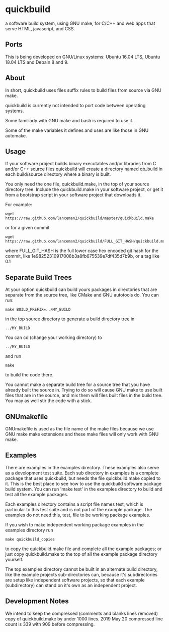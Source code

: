 # quickbuild

a software build system, using GNU make, for C/C++ and web apps
that serve HTML, javascript, and CSS.

## Ports

This is being developed on GNU/Linux systems: Ubuntu 16.04 LTS, Ubuntu
18.04 LTS and Debain 8 and 9.

## About

In short, quickbuild uses files suffix rules to build files from source
via GNU make.

quickbuild is currently not intended to port code between operating
systems.

Some familiarly with GNU make and bash is required to use it.

Some of the make variables it defines and uses are like those in GNU automake.

## Usage

If your software project builds binary executables and/or libraries from C
and/or C++ source files quickbuild will create a directory named qb_build
in each build/source directory where a binary is built.

You only need the one file, quickbuild.make, in the top of your source
directory tree.  Include the quickbuild.make in your software project, or
get it from a bootstrap script in your software project that downloads
it.

For example:
```
wget https://raw.github.com/lanceman2/quickbuild/master/quickbuild.make
```

or for a given commit
```
wget https://raw.github.com/lanceman2/quickbuild/FULL_GIT_HASH/quickbuild.make
```
where FULL_GIT_HASH is the full lower case hex encoded git hash for the
commit, like 1e98252310917008b3a8fb675539e7df435d7b9b, or a tag like 0.1


## Separate Build Trees

At your option quickbuild can build yours packages in directories that are
separate from the source tree, like CMake and GNU autotools do.  You can
run:

```
make BUILD_PREFIX=../MY_BUILD
```
in the top source directory to generate a build directory tree in
```
../MY_BUILD
```
You can cd (change your working directory) to
```
../MY_BUILD
```
and run
```
make
```
to build the code there.

You cannot make a separate build tree for a source tree that you have
already built the source in.  Trying to do so will cause GNU make to
use built files that are in the source, and mix them will files built
files in the build tree.  You may as well stir the code with a stick.


## GNUmakefile

GNUmakefile is used as the file name of the make files because we use GNU
make make extensions and these make files will only work with GNU make.


## Examples

There are examples in the examples directory.  These examples also serve
as a development test suite.  Each sub directory in examples is a complete
package that uses quickbuild, but needs the file quickbuild.make copied to
it.  This is the best place to see how to use the quickbuild software
package build system.  You can run 'make test' in the examples directory
to build and test all the example packages.

Each examples directory contains a script file names test, which is
particular to this test suite and is not part of the example package.
The examples do not need this, test, file to be working package examples.

If you wish to make independent working package examples in the examples
directory run
```
make quickbuild_copies
```
to copy the quickbuild.make file and complete all the example packages; or
just copy quickbuild.make to the top of all the example package directory
yourself.


The top examples directory cannot be built in an alternate build
directory, like the example projects sub-directories can, because it's
subdirectories are setup like independent software projects, so that each
example (subdirectory) can stand on it's own as an independent project.


## Development Notes

We intend to keep the compressed (comments and blanks lines removed) copy
of quickbuild.make by under 1000 lines.  2019 May 20 compressed line
count is 339 with 909 before compressing.

